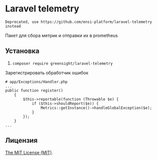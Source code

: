 # Laravel telemetry

`Deprecated, use https://github.com/ensi-platform/laravel-telemetry instead`

Пакет для сбора метрик и отправки их в prometheus

## Установка

1. `composer require greensight/laravel-telemetry`

Зарегистрировать обработчик ошибок
```
# app/Exceptions/Handler.php
...
public function register()
    {
        $this->reportable(function (Throwable $e) {
            if ($this->shouldReport($e)) {
                Metrics::getInstance()->handleGlobalException($e);
            }
        });
    }
...
```

## Лицензия

[The MIT License (MIT)](LICENSE.md).
